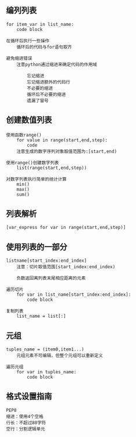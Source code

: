 ## 编列列表
    for item_var in list_name:
        code block
    
    在循环后执行一些操作
        循环后的代码与for语句取齐
    
    避免缩进错误
        注意python通过缩进来确定代码的作用域
    
            忘记缩进
            忘记缩进额外的代码行
            不必要的缩进
            循环后不必要的缩进
            遗漏了冒号

## 创建数值列表
    使用函数range()
        for value in range(start,end,step):
            code
        注意生成的数字序列对象取值范围为:[start,end)

    使用range()创建数字列表
        list(range(start,end,step))
    
    对数字列表执行简单的统计计算
        min()
        max()
        sum()
    
## 列表解析
    [var_express for var in range(start,end,step)]

## 使用列表的一部分
    listname[start_index:end_index]
        注意：切片取值范围[start_index:end_index)

        负数返回离列表末尾相应距离的元素

    遍历切片
        for var in list_name[start_index:end_index]:
            code block
    
    复制列表
        list_name = list[:]

## 元组
    tuples_name = (item0,item1...)
        元组元素不可编辑，但整个元组可以重新定义

    遍历元组
        for var in tuples_name:
            code block
    
## 格式设置指南
    PEP8
    缩进：使用4个空格
    行长：不超过80字符
    空行：分割逻辑单元